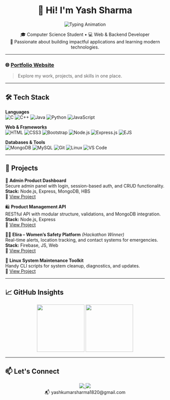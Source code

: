 <h1 align="center">👋 Hi! I'm Yash Sharma</h1>

<p align="center">
  <img src="https://readme-typing-svg.herokuapp.com?font=Fira+Code&size=22&pause=1000&center=true&vCenter=true&width=500&lines=Backend+%26+Web+Developer;CS+Undergrad+%7C+Tech+Enthusiast;Building+Real-World+Solutions;Open+to+Internships+%26+Collaborations" alt="Typing Animation" />
</p>

<p align="center">
  🎓 Computer Science Student • 💻 Web & Backend Developer  
  <br/>
  🚀 Passionate about building impactful applications and learning modern technologies.
</p>

---

### 🌐 [Portfolio Website](https://your-portfolio-link.com)

> Explore my work, projects, and skills in one place.

---

## 🛠️ Tech Stack

**Languages**  
![C](https://img.shields.io/badge/-C-A8B9CC?logo=c&logoColor=000)
![C++](https://img.shields.io/badge/-C++-00599C?logo=cplusplus&logoColor=fff)
![Java](https://img.shields.io/badge/-Java-007396?logo=java&logoColor=fff)
![Python](https://img.shields.io/badge/-Python-3776AB?logo=python&logoColor=fff)
![JavaScript](https://img.shields.io/badge/-JavaScript-F7DF1E?logo=javascript&logoColor=000)

**Web & Frameworks**  
![HTML](https://img.shields.io/badge/-HTML5-E34F26?logo=html5&logoColor=fff)
![CSS3](https://img.shields.io/badge/-CSS3-1572B6?logo=css3&logoColor=fff)
![Bootstrap](https://img.shields.io/badge/-Bootstrap-563D7C?logo=bootstrap&logoColor=fff)
![Node.js](https://img.shields.io/badge/-Node.js-339933?logo=node.js&logoColor=fff)
![Express.js](https://img.shields.io/badge/-Express-black?logo=express&logoColor=white)
![EJS](https://img.shields.io/badge/-EJS-ffffff?logo=javascript&logoColor=black)

**Databases & Tools**  
![MongoDB](https://img.shields.io/badge/-MongoDB-47A248?logo=mongodb&logoColor=fff)
![MySQL](https://img.shields.io/badge/-MySQL-4479A1?logo=mysql&logoColor=fff)
![Git](https://img.shields.io/badge/-Git-F05032?logo=git&logoColor=fff)
![Linux](https://img.shields.io/badge/-Linux-FCC624?logo=linux&logoColor=000)
![VS Code](https://img.shields.io/badge/-VS%20Code-007ACC?logo=visual-studio-code&logoColor=fff)

---

## 🚀 Projects

🔐 **Admin Product Dashboard**  
Secure admin panel with login, session-based auth, and CRUD functionality.  
**Stack:** Node.js, Express, MongoDB, HBS  
📂 [View Project](https://github.com/yash-kumarsharma/admin-product-dashboard)

🛍️ **Product Management API**  
RESTful API with modular structure, validations, and MongoDB integration.  
**Stack:** Node.js, Express  
📂 [View Project](https://github.com/yash-kumarsharma/product-management-api)

👩‍💻 **Elira – Women’s Safety Platform** *(Hackathon Winner)*  
Real-time alerts, location tracking, and contact systems for emergencies.  
**Stack:** Firebase, JS, Web  
📂 [View Project](https://github.com/yash-kumarsharma/elira)

🧰 **Linux System Maintenance Toolkit**  
Handy CLI scripts for system cleanup, diagnostics, and updates.  
📂 [View Project](https://github.com/yash-kumarsharma/Linux-System-Maintenance-ToolKit)

---

## 📈 GitHub Insights

<p align="center">
  <img src="https://github-readme-stats.vercel.app/api?username=yash-kumarsharma&show_icons=true&theme=radical" height="150" />
  <img src="https://github-readme-stats.vercel.app/api/top-langs/?username=yash-kumarsharma&layout=compact&theme=radical" height="150" />
</p>

---

## 📫 Let's Connect

<p align="center">
  <a href="https://linkedin.com/in/yash-sharma-877460290">
    <img src="https://img.shields.io/badge/-LinkedIn-0077B5?style=flat&logo=linkedin&logoColor=white" />
  </a>
  <a href="https://leetcode.com/yash_kumarsharma">
    <img src="https://img.shields.io/badge/-LeetCode-FFA116?style=flat&logo=leetcode&logoColor=white" />
  </a>
  <br />
  📬 yashkumarsharma1820@gmail.com
</p>
